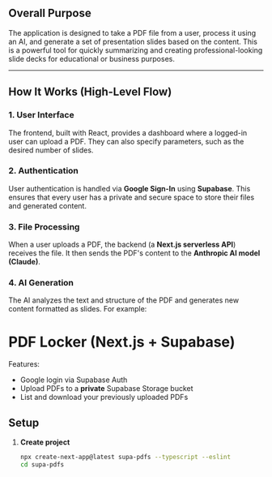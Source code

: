 ## Overall Purpose

The application is designed to take a PDF file from a user, process it using an AI, and generate a set of presentation slides based on the content. This is a powerful tool for quickly summarizing and creating professional-looking slide decks for educational or business purposes.

---

## How It Works (High-Level Flow)

### 1. User Interface
The frontend, built with React, provides a dashboard where a logged-in user can upload a PDF. They can also specify parameters, such as the desired number of slides.

### 2. Authentication
User authentication is handled via **Google Sign-In** using **Supabase**. This ensures that every user has a private and secure space to store their files and generated content.

### 3. File Processing
When a user uploads a PDF, the backend (a **Next.js serverless API**) receives the file. It then sends the PDF's content to the **Anthropic AI model (Claude)**.

### 4. AI Generation
The AI analyzes the text and structure of the PDF and generates new content formatted as slides. For example:


# PDF Locker (Next.js + Supabase)

Features:
- Google login via Supabase Auth
- Upload PDFs to a **private** Supabase Storage bucket
- List and download your previously uploaded PDFs

## Setup

1. **Create project**
   ```bash
   npx create-next-app@latest supa-pdfs --typescript --eslint
   cd supa-pdfs
